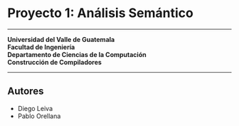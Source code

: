 # Proyecto 1: Análisis Semántico
---

**Universidad del Valle de Guatemala**\
**Facultad de Ingeniería**\
**Departamento de Ciencias de la Computación**\
**Construcción de Compiladores**

---

## Autores
- Diego Leiva
- Pablo Orellana